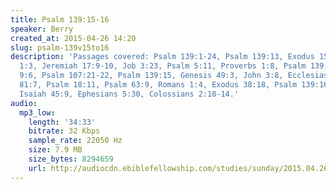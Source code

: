 ```yaml
---
title: Psalm 139:15-16
speaker: Berry
created_at: 2015-04-26 14:20
slug: psalm-139v15to16
description: 'Passages covered: Psalm 139:1-24, Psalm 139:13, Exodus 15:16, Isaiah
  1:3, Jeremiah 17:9-10, Job 3:23, Psalm 5:11, Proverbs 1:8, Psalm 139:14, Isaiah
  9:6, Psalm 107:21-22, Psalm 139:15, Genesis 49:3, John 3:8, Ecclesiastes 11:5, Psalm
  81:7, Psalm 18:11, Psalm 63:9, Romans 1:4, Exodus 38:18, Psalm 139:16, Psalm 69:28,
  Isaiah 45:9, Ephesians 5:30, Colossians 2:10-14.'
audio:
  mp3_low:
    length: '34:33'
    bitrate: 32 Kbps
    sample_rate: 22050 Hz
    size: 7.9 MB
    size_bytes: 8294659
    url: http://audiocdn.ebiblefellowship.com/studies/sunday/2015.04.26_Berry_-_Psalm_139v15to16.mp3
---
```

